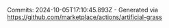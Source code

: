 Commits: 2024-10-05T17:10:45.893Z - Generated via https://github.com/marketplace/actions/artificial-grass
<br>
